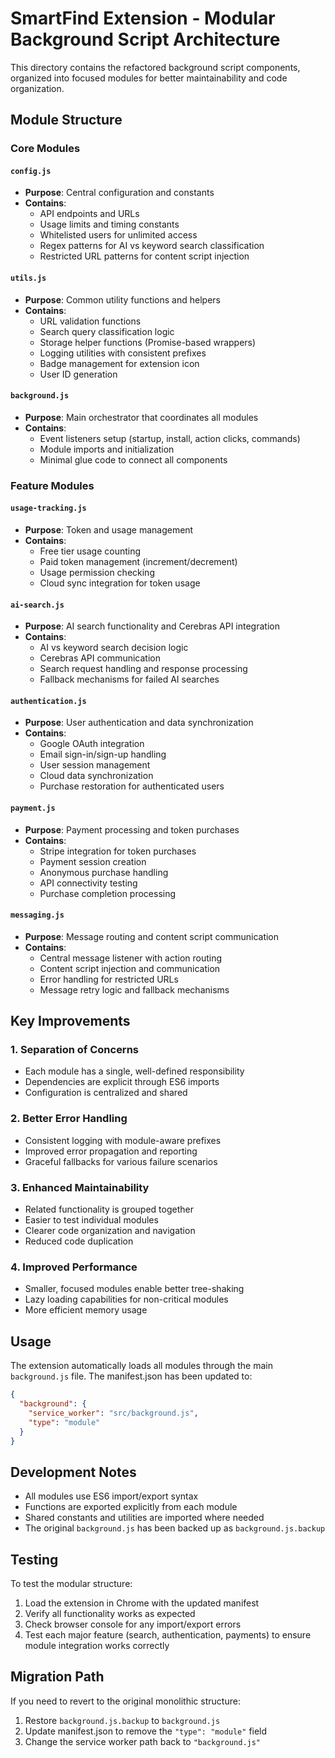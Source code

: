 # SmartFind Extension - Modular Background Script Architecture

This directory contains the refactored background script components, organized into focused modules for better maintainability and code organization.

## Module Structure

### Core Modules

#### `config.js`
- **Purpose**: Central configuration and constants
- **Contains**: 
  - API endpoints and URLs
  - Usage limits and timing constants
  - Whitelisted users for unlimited access
  - Regex patterns for AI vs keyword search classification
  - Restricted URL patterns for content script injection

#### `utils.js`
- **Purpose**: Common utility functions and helpers
- **Contains**:
  - URL validation functions
  - Search query classification logic
  - Storage helper functions (Promise-based wrappers)
  - Logging utilities with consistent prefixes
  - Badge management for extension icon
  - User ID generation

#### `background.js`
- **Purpose**: Main orchestrator that coordinates all modules
- **Contains**:
  - Event listeners setup (startup, install, action clicks, commands)
  - Module imports and initialization
  - Minimal glue code to connect all components

### Feature Modules

#### `usage-tracking.js`
- **Purpose**: Token and usage management
- **Contains**:
  - Free tier usage counting
  - Paid token management (increment/decrement)
  - Usage permission checking
  - Cloud sync integration for token usage

#### `ai-search.js` 
- **Purpose**: AI search functionality and Cerebras API integration
- **Contains**:
  - AI vs keyword search decision logic
  - Cerebras API communication
  - Search request handling and response processing
  - Fallback mechanisms for failed AI searches

#### `authentication.js`
- **Purpose**: User authentication and data synchronization
- **Contains**:
  - Google OAuth integration
  - Email sign-in/sign-up handling
  - User session management
  - Cloud data synchronization
  - Purchase restoration for authenticated users

#### `payment.js`
- **Purpose**: Payment processing and token purchases
- **Contains**:
  - Stripe integration for token purchases
  - Payment session creation
  - Anonymous purchase handling
  - API connectivity testing
  - Purchase completion processing

#### `messaging.js`
- **Purpose**: Message routing and content script communication
- **Contains**:
  - Central message listener with action routing
  - Content script injection and communication
  - Error handling for restricted URLs
  - Message retry logic and fallback mechanisms

## Key Improvements

### 1. Separation of Concerns
- Each module has a single, well-defined responsibility
- Dependencies are explicit through ES6 imports
- Configuration is centralized and shared

### 2. Better Error Handling
- Consistent logging with module-aware prefixes
- Improved error propagation and reporting
- Graceful fallbacks for various failure scenarios

### 3. Enhanced Maintainability
- Related functionality is grouped together
- Easier to test individual modules
- Clearer code organization and navigation
- Reduced code duplication

### 4. Improved Performance
- Smaller, focused modules enable better tree-shaking
- Lazy loading capabilities for non-critical modules
- More efficient memory usage

## Usage

The extension automatically loads all modules through the main `background.js` file. The manifest.json has been updated to:

```json
{
  "background": {
    "service_worker": "src/background.js",
    "type": "module"
  }
}
```

## Development Notes

- All modules use ES6 import/export syntax
- Functions are exported explicitly from each module
- Shared constants and utilities are imported where needed
- The original `background.js` has been backed up as `background.js.backup`

## Testing

To test the modular structure:

1. Load the extension in Chrome with the updated manifest
2. Verify all functionality works as expected
3. Check browser console for any import/export errors
4. Test each major feature (search, authentication, payments) to ensure module integration works correctly

## Migration Path

If you need to revert to the original monolithic structure:
1. Restore `background.js.backup` to `background.js`
2. Update manifest.json to remove the `"type": "module"` field
3. Change the service worker path back to `"background.js"` 